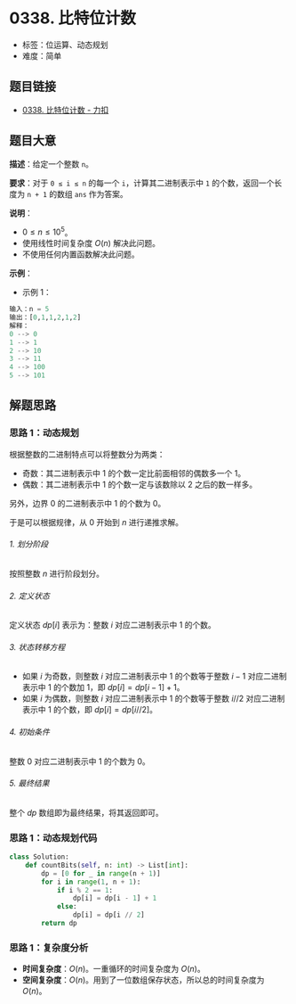 # 0338. 比特位计数

- 标签：位运算、动态规划
- 难度：简单

## 题目链接

- [0338. 比特位计数 - 力扣](https://leetcode.cn/problems/counting-bits/)

## 题目大意

**描述**：给定一个整数 `n`。

**要求**：对于 `0 ≤ i ≤ n` 的每一个 `i`，计算其二进制表示中 `1` 的个数，返回一个长度为 `n + 1` 的数组 `ans` 作为答案。

**说明**：

- $0 \le n \le 10^5$。
- 使用线性时间复杂度 $O(n)$ 解决此问题。
- 不使用任何内置函数解决此问题。

**示例**：

- 示例 1：

```python
输入：n = 5
输出：[0,1,1,2,1,2]
解释：
0 --> 0
1 --> 1
2 --> 10
3 --> 11
4 --> 100
5 --> 101
```

## 解题思路

### 思路 1：动态规划

根据整数的二进制特点可以将整数分为两类：

- 奇数：其二进制表示中 $1$ 的个数一定比前面相邻的偶数多一个 $1$。
- 偶数：其二进制表示中 $1$ 的个数一定与该数除以 $2$ 之后的数一样多。

另外，边界 $0$ 的二进制表示中 $1$ 的个数为 $0$。

于是可以根据规律，从 $0$ 开始到 $n$ 进行递推求解。

###### 1. 划分阶段

按照整数 $n$ 进行阶段划分。

###### 2. 定义状态

定义状态 $dp[i]$ 表示为：整数 $i$ 对应二进制表示中 $1$ 的个数。

###### 3. 状态转移方程

- 如果 $i$ 为奇数，则整数 $i$ 对应二进制表示中 $1$ 的个数等于整数 $i - 1$ 对应二进制表示中 $1$ 的个数加 $1$，即 $dp[i] = dp[i - 1] + 1$。
- 如果 $i$ 为偶数，则整数 $i$ 对应二进制表示中 $1$ 的个数等于整数 $i // 2$ 对应二进制表示中 $1$ 的个数，即 $dp[i] = dp[i // 2]$。

###### 4. 初始条件

整数 $0$ 对应二进制表示中 $1$ 的个数为 $0$。

###### 5. 最终结果

整个 $dp$ 数组即为最终结果，将其返回即可。

### 思路 1：动态规划代码

```python
class Solution:
    def countBits(self, n: int) -> List[int]:
        dp = [0 for _ in range(n + 1)]
        for i in range(1, n + 1):
            if i % 2 == 1:
                dp[i] = dp[i - 1] + 1
            else:
                dp[i] = dp[i // 2]
        return dp
```

### 思路 1：复杂度分析

- **时间复杂度**：$O(n)$。一重循环的时间复杂度为 $O(n)$。
- **空间复杂度**：$O(n)$。用到了一位数组保存状态，所以总的时间复杂度为 $O(n)$。

